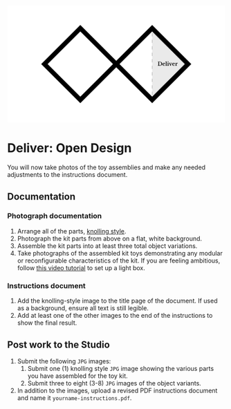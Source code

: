 ![Double Diamond Deliver Phase graphic](/assets/dd-process-deliver-1200px@2x.png)

# Deliver: Open Design

You will now take photos of the toy assemblies and make any needed adjustments to the instructions document. 

## Documentation

### Photograph documentation

1. Arrange all of the parts, [knolling style](https://en.wikipedia.org/wiki/Knolling).
2. Photograph the kit parts from above on a flat, white background.
3. Assemble the kit parts into at least three total object variations.
4. Take photographs of the assembled kit toys demonstrating any modular or reconfigurable characteristics of the kit. If you are feeling ambitious, follow [this video tutorial](https://www.youtube.com/watch?v=T6fnHEvLyAE) to set up a light box. 

### Instructions document

1. Add the knolling-style image to the title page of the document. If used as a background, ensure all text is still legible.
2. Add at least one of the other images to the end of the instructions to show the final result.

## Post work to the Studio

1. Submit the following `JPG` images:
    1. Submit one (1) knolling style `JPG` image showing the various parts you have assembled for the toy kit.
    2. Submit three to eight (3-8) `JPG` images of the object variants.
2. In addition to the images, upload a revised PDF instructions document and name it `yourname-instructions.pdf`.